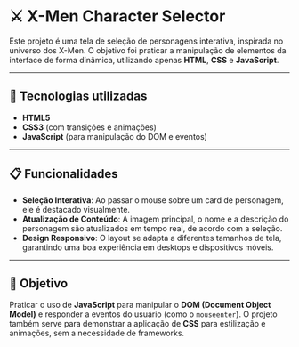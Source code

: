 # ⚔️ X-Men Character Selector

Este projeto é uma tela de seleção de personagens interativa, inspirada no universo dos X-Men. O objetivo foi praticar a manipulação de elementos da interface de forma dinâmica, utilizando apenas **HTML**, **CSS** e **JavaScript**.

---

## 🚀 Tecnologias utilizadas

-   **HTML5**
-   **CSS3** (com transições e animações)
-   **JavaScript** (para manipulação do DOM e eventos)

---

## 📋 Funcionalidades

-   **Seleção Interativa**: Ao passar o mouse sobre um card de personagem, ele é destacado visualmente.
-   **Atualização de Conteúdo**: A imagem principal, o nome e a descrição do personagem são atualizados em tempo real, de acordo com a seleção.
-   **Design Responsivo**: O layout se adapta a diferentes tamanhos de tela, garantindo uma boa experiência em desktops e dispositivos móveis.

---

## 🎯 Objetivo

Praticar o uso de **JavaScript** para manipular o **DOM (Document Object Model)** e responder a eventos do usuário (como o `mouseenter`). O projeto também serve para demonstrar a aplicação de **CSS** para estilização e animações, sem a necessidade de frameworks.
